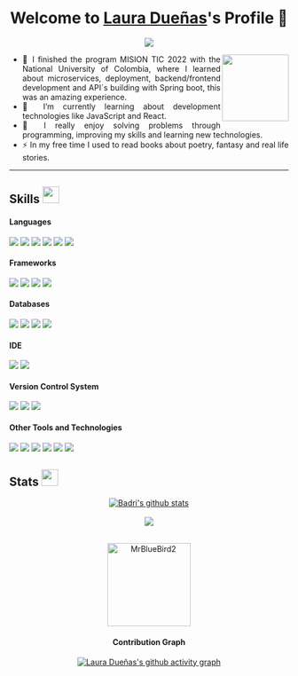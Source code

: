 <p align="center">
  <h1 align="center">Welcome to <a href="https://github.com/lsofiadb">Laura Dueñas</a>'s Profile 👋</h1>
</p>
<p align="center">
  <a align="center" href="https://github.com/DenverCoder1/readme-typing-svg"><img src="https://readme-typing-svg.herokuapp.com?&font=IBM+Plex+Sans&color=F72EE2&size=25&lines=Welcome+to+my+GitHub+Profile!;I'm+a+Fullstack+developer+!;I'm+a+competitive+programmer+!;I'm+always+keep+learning+!" /></a>
</p>

<img width="120px" align="right" src="https://camo.githubusercontent.com/be37cdc8f930300096c506ad4574eaae977c48fbb2705cfcb92f4eeab8282c7a/68747470733a2f2f6d656469612e67697068792e636f6d2f6d656469612f56674344417a634b767352364f4d307557672f67697068792e676966">

<ul align="justify">
  <li>📍 I finished the program MISION TIC 2022 with the National University of Colombia, where I learned about microservices, deployment, backend/frontend development and API´s building with Spring boot, this was an amazing experience.</li>
  <li>🔭 I’m currently learning about development technologies like JavaScript and React.</li>
  <li>🔬 I really enjoy solving problems through programming, improving my skills and learning new technologies.</li>
  <li>⚡️ In my free time I used to read books about poetry, fantasy and real life stories.</li>
</ul>

---
## Skills <img src="https://media.giphy.com/media/iY8CRBdQXODJSCERIr/giphy.gif" width="30px">&nbsp; 

<h4> Languages </h4>
<span> 
  <img src="https://img.shields.io/badge/Java-ED8B00?style=for-the-badge&logo=java&logoColor=white">
  <img src="https://img.shields.io/badge/Python-3776AB?style=for-the-badge&logo=python&logoColor=white">
  <img src="https://img.shields.io/badge/C%2B%2B-00599C?style=for-the-badge&logo=c%2B%2B&logoColor=white">
  <img src="https://img.shields.io/badge/HTML5-E34F26?style=for-the-badge&logo=html5&logoColor=white">
  <img src="https://img.shields.io/badge/CSS3-1572B6?style=for-the-badge&logo=css3&logoColor=white">
  <img src="https://img.shields.io/badge/JavaScript-F7DF1E?style=for-the-badge&logo=javascript&logoColor=black">
</span>

<h4> Frameworks </h4>
<span>
  <img src="https://img.shields.io/badge/Spring-6DB33F?style=for-the-badge&logo=spring&logoColor=white">
  <img src="https://img.shields.io/badge/Django-092E20?style=for-the-badge&logo=django&logoColor=white">
  <img src="https://img.shields.io/badge/React-20232A?style=for-the-badge&logo=react&logoColor=61DAFB">
  <img src="https://img.shields.io/badge/Bootstrap-563D7C?style=for-the-badge&logo=bootstrap&logoColor=white">
</span>

<h4> Databases </h4>
<span>
  <img src="https://img.shields.io/badge/PostgreSQL-316192?style=for-the-badge&logo=postgresql&logoColor=white">
  <img src="https://img.shields.io/badge/MySQL-00000F?style=for-the-badge&logo=mysql&logoColor=white">
  <img src="https://img.shields.io/badge/Oracle-F80000?style=for-the-badge&logo=Oracle&logoColor=white">
  <img src="https://img.shields.io/badge/MongoDB-4EA94B?style=for-the-badge&logo=mongodb&logoColor=white">
</span>

<h4> IDE </h4>
<span>
<img src="https://img.shields.io/badge/IntelliJ_IDEA-000000.svg?style=for-the-badge&logo=intellij-idea&logoColor=white">
<img src="https://img.shields.io/badge/Visual_Studio_Code-0078D4?style=for-the-badge&logo=visual%20studio%20code&logoColor=white">

<h4> Version Control System </h4>
<span>
  <img src="https://img.shields.io/badge/Git-F05032?style=for-the-badge&logo=git&logoColor=white">
  <img src="https://img.shields.io/badge/GitHub-100000?style=for-the-badge&logo=github&logoColor=white">
  <img src="https://img.shields.io/badge/Bitbucket-0747a6?style=for-the-badge&logo=bitbucket&logoColor=white">
</span>

<h4> Other Tools and Technologies </h4>
<span>
  <img src="https://img.shields.io/badge/Heroku-430098?style=for-the-badge&logo=heroku&logoColor=white">
  <img src="https://img.shields.io/badge/Postman-FF6C37?style=for-the-badge&logo=Postman&logoColor=white">
  <img src="https://img.shields.io/badge/strapi-%232E7EEA.svg?style=for-the-badge&logo=strapi&logoColor=white">
  <img src="https://img.shields.io/badge/docker-%230db7ed.svg?style=for-the-badge&logo=docker&logoColor=white">
  <img src="https://img.shields.io/badge/Jira-0052CC?style=for-the-badge&logo=Jira&logoColor=white">
  <img src="https://img.shields.io/badge/json-5E5C5C?style=for-the-badge&logo=json&logoColor=white">
</span>

## Stats <img src="https://media.giphy.com/media/iY8CRBdQXODJSCERIr/giphy.gif" width="30px">&nbsp; 
<div align="center">
   <a href="https://github.com/lsofiadb/github-readme-stats">
     <img align="center" src="https://github-readme-stats.lsofiadb.vercel.app/api?username=lsofiadb&show_icons=true&include_all_commits=true&theme=onedark"                 alt="Badri's github stats" />
   </a>
   <br />
   <br />
   <a href="https://github.com/lsofiadb/github-readme-stats">
     <img align="center" src="https://github-readme-stats.lsofiadb.vercel.app/api/top-langs/?username=lsofiadb&layout=compact&theme=onedark" />
   </a>
   <br />
   <br />
   <p align="center">
     <img align="center" height="150em" src="https://github-readme-streak-stats.herokuapp.com/?user=lsofiadb&theme=onedark" alt="MrBlueBird2" />
   </p>
<div/>

#### Contribution Graph
[![Laura Dueñas's github activity graph](https://activity-graph.herokuapp.com/graph?username=lsofiadb&theme=react-dark)](https://github.com/lsofiadb/github-readme-activity-graph)

